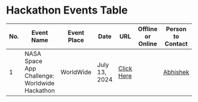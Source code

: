 # Hackathon Events Table
<!-- example
| No. | Event Name    | Event Place | Date       | URL                        | Offline or Online | Person to Contact | Added By | Added At    | Edited By | Edited At    |
|-----|---------------|-------------|------------|----------------------------|-------------------|-------------------|----------|-------------|-----------|--------------|
| 1   | Sample Event 1 | New York   | 2024-01-01 | [Link](http://example.com) | Online            | Alice Smith       | @xxxjohndoe | 2024-01-01 | @xxxjohndoe  | 2024-01-02   |
| 2   | Sample Event 2 | Los Angeles | 2024-02-01 | [Link](http://example.com) | Offline           | Bob Johnson       |@xxxjanedoe| 2024-02-01 | @xxxjanedoe | 2024-02-02   |
-->
| No. | Event Name    | Event Place | Date       | URL                        | Offline or Online | Person to Contact | Added By | Added At    | Edited By | Edited At    |
|-----|---------------|-------------|------------|----------------------------|-------------------|-------------------|----------|-------------|-----------|--------------|
| 1   | NASA Space App Challenge: Worldwide Hackathon       | WorldWide     | July 13, 2024 | [Click Here](https://www.spaceappschallenge.org/)| | [Abhishek](https://github.com/Adi-Abhishek) |April 08, 2024  | | |  |




